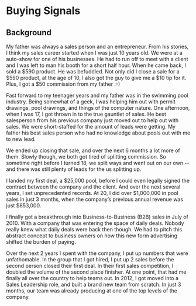 Buying Signals
============


## Background

My father was always a sales person and an entrepreneur. From his stories, I think my sales career started when I was just 10 years old. We were at a auto-show for one of his businesses. He had to run off to meet with a client and I was left to man his booth for a short half hour. When he came back, I sold a $590 product. He was befuddled. Not only did I close a sale for a $590 product, at the age of 10, I also got the guy to give me a $10 tip for it. Plus, I got a $50 commission from my father :-)

Fast forward to my teenager years and my father was in the swimming pool industry. Being somewhat of a geek, I was helping him out with permit drawings, pool drawings, and things of the computer nature. One afternoon, when I was 17, I got thrown in to the true gauntlet of sales. He best salesperson from his previous company just moved out to help out with sales. We were short-staffed for the amount of leads were getting. My father his best sales person who had no knowledge about pools out with me to new lead. 

We ended up closing that sale, and over the next 6 months a lot more of them. Slowly though, we both got tired of splitting commission. So sometime right before I turned 18, we split ways and went out on our own -- and there was still plenty of leads for the us splitting up.

I landed my first deal, a $25,000 pool, before I could even legally signed the contract between the company and the client. And over the next several years, I set unprecedented records. At 20, I did over $1,000,000 in pool sales in just 3 months, when the company’s previous annual revenue was just $853,000. 

I finally got a breakthrough into Business-to-Business (B2B) sales in July of 2010. With a company that was entering the space of daily deals. Nobody really knew what daily deals were back then though. We had to pitch this abstract concept to business owners on how this new form advertising shifted the burden of paying. 

Over the next 2 years I spent with the company, I put up numbers that were unfathomable. In the group that I got hired, I put up 2 sales before the second person closed their first deal. In their first sales competition, I doubled the volume of the second place finisher. At one point, that had me finally all over the country to help teams out. In 2012, I got moved into a Sales Leadership role, and built a brand new team from scratch. In just 3 months, our team was already producing at one of the top levels of the company.
